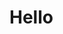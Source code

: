 # Hello
<!---
agrana/agrana is a ✨ special ✨ repository because its `README.md` (this file) appears on your GitHub profile.
You can click the Preview link to take a look at your changes.
--->
